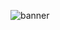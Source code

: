 ![banner](https://user-images.githubusercontent.com/74139325/194700591-b7965733-bd5a-45ae-ae7b-66caa708d93c.png)
